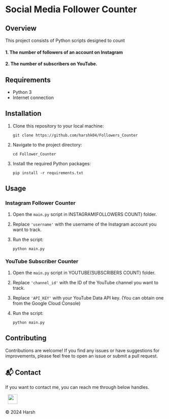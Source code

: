 # Social Media Follower Counter

## Overview

This project consists of Python scripts designed to count 
#### 1. The number of followers of an account on Instagram
#### 2. The number of subscribers on YouTube.

## Requirements

- Python 3
- Internet connection

## Installation

1. Clone this repository to your local machine:

    ```
    git clone https://github.com/harshk04/Followers_Counter
    ```

2. Navigate to the project directory:

    ```
    cd Follower_Counter
    ```

3. Install the required Python packages:

    ```
    pip install -r requirements.txt
    ```

## Usage

### Instagram Follower Counter

1. Open the `main.py` script in INSTAGRAM(FOLLOWERS COUNT) folder.
2. Replace `'username'` with the username of the Instagram account you want to track.
3. Run the script:

    ```
    python main.py
    ```

### YouTube Subscriber Counter

1. Open the `main.py` script in YOUTUBE(SUBSCRIBERS COUNT) folder.
2. Replace `'channel_id'` with the ID of the YouTube channel you want to track.
3. Replace `'API_KEY'` with your YouTube Data API key. (You can obtain one from the Google Cloud Console)
4. Run the script:

    ```
    python main.py
    ```

## Contributing

Contributions are welcome! If you find any issues or have suggestions for improvements, please feel free to open an issue or submit a pull request.


## 📬 Contact


If you want to contact me, you can reach me through below handles.

&nbsp;&nbsp;<a href="https://www.linkedin.com/in/harsh-kumawat-069bb324b/"><img src="https://www.felberpr.com/wp-content/uploads/linkedin-logo.png" width="30"></img></a>

© 2024 Harsh
